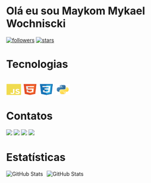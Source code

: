 # Olá eu sou Maykom Mykael Wochniscki
  <p align="left">
      <a href="https://github.com/ForrestKnight?tab=followers">
         <img alt="followers" title="Seguidores Github" src="https://custom-icon-badges.demolab.com/github/followers/Maykski?color=236ad3&labelColor=1155ba&style=for-the-badge&logo=person-add&label=Follow&logoColor=white"/></a>
      <a href="https://github.com/Maykski?tab=repositories&sort=stargazers">
         <img alt="stars" title="Total estrela no GitHub" src="https://custom-icon-badges.demolab.com/github/stars/Maykski?color=55960c&style=for-the-badge&labelColor=488207&logo=star"/></a>
   </p>
   


# Tecnologias

<div style="display: inline_block"><br>
  <img align="center" alt="Maykski-Js" height="30" width="40" src="https://raw.githubusercontent.com/devicons/devicon/master/icons/javascript/javascript-plain.svg">
  <img align="center" alt="Maykski-HTML" height="30" width="40" src="https://raw.githubusercontent.com/devicons/devicon/master/icons/html5/html5-original.svg">
  <img align="center" alt="Maykski-CSS" height="30" width="40" src="https://raw.githubusercontent.com/devicons/devicon/master/icons/css3/css3-original.svg">
  <img align="center" alt="Maykski-Python" height="30" width="40" src="https://raw.githubusercontent.com/devicons/devicon/master/icons/python/python-original.svg">
</div>



# Contatos

<div> 
  <a href="https://www.instagram.com/maykom_mykael" target="_blank"><img src="https://img.shields.io/badge/-Instagram-%23E4405F?style=for-the-badge&logo=instagram&logoColor=white" target="_blank"></a>
 	<a href="https://www.twitch.tv/kollang" target="_blank"><img src="https://img.shields.io/badge/Twitch-9146FF?style=for-the-badge&logo=twitch&logoColor=white" target="_blank"></a>
  <a href = "mwochniscki@gmail.com"><img src="https://img.shields.io/badge/-Gmail-%23333?style=for-the-badge&logo=gmail&logoColor=white" target="_blank"></a>
  <a href="https://www.linkedin.com/in/maykom-mykael-wochniscki-742967303" target="_blank"><img src="https://img.shields.io/badge/-LinkedIn-%230077B5?style=for-the-badge&logo=linkedin&logoColor=white" target="_blank"></a> 
  
</div>


# Estatísticas
<p>
  <img 
    align="left" 
    alt="GitHub Stats" 
    height="200" 
    style="padding-right: 10px;" 
    src="https://github-readme-stats.vercel.app/api?username=Maykski&show_icons=true&theme=tokyonight&include_all_commits=true&locale=pt-br" 
  />

<img 
      align="left" 
      alt="GitHub Stats" 
      height="200" 
      style="padding-right: 10px;" 
      src="https://github-readme-stats.vercel.app/api/top-langs/?username=Maykski&theme=tokyonight&layout=compact&custom_title=Tecnologias&langs_count=9"
  />

</p>



